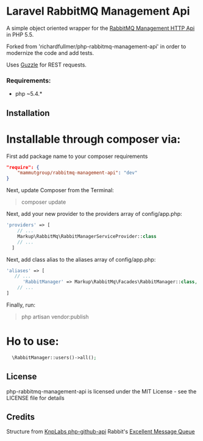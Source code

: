 Laravel RabbitMQ Management Api
===========================

A simple object oriented wrapper for the [RabbitMQ Management HTTP Api](http://hg.rabbitmq.com/rabbitmq-management/raw-file/rabbitmq_v3_0_3/priv/www/api/index.html) in PHP 5.5.

Forked from 'richardfullmer/php-rabbitmq-management-api' in order to modernize the code and add tests.

Uses [Guzzle](http://guzzlephp.org) for REST requests.


### Requirements:
- php ~5.4.* 


Installation
------------

Installable through composer via:
====

First add package name to your composer requirements
```json
"require": {
    "mammutgroup/rabbitmq-management-api": "dev"
}
```

Next, update Composer from the Terminal:
>composer update

Next, add your new provider to the providers array of config/app.php:

```php
'providers' => [
    // ...
    Markup\RabbitMq\RabbitManagerServiceProvider::class
    // ...
  ]
```

Next, add class alias to the aliases array of config/app.php:

```php
'aliases' => [
   // ...
      'RabbitManager' => Markup\RabbitMq\Facades\RabbitManager::class,
    // ...
]
```

Finally, run:
> php artisan vendor:publish

Ho to use:
====
```php
  \RabbitManager::users()->all();
```



License
-------

php-rabbitmq-management-api is licensed under the MIT License - see the LICENSE file for details

Credits
-------

Structure from [KnpLabs php-github-api](https://github.com/KnpLabs/php-github-api)
Rabbit's [Excellent Message Queue](https://www.rabbitmq.com/)
